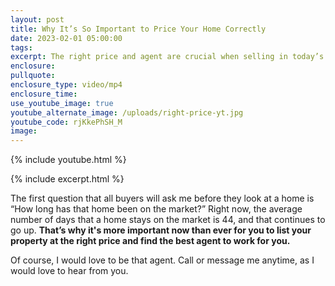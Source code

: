 ```yaml
---
layout: post
title: Why It’s So Important to Price Your Home Correctly
date: 2023-02-01 05:00:00
tags:
excerpt: The right price and agent are crucial when selling in today’s market.
enclosure:
pullquote:
enclosure_type: video/mp4
enclosure_time:
use_youtube_image: true
youtube_alternate_image: /uploads/right-price-yt.jpg
youtube_code: rjKkePhSH_M
image:
---
```

{% include youtube.html %}

{% include excerpt.html %}

The first question that all buyers will ask me before they look at a home is “How long has that home been on the market?” Right now, the average number of days that a home stays on the market is 44, and that continues to go up. **That’s why it's more important now than ever for you to list your property at the right price and find the best agent to work for you.**

Of course, I would love to be that agent. Call or message me anytime, as I would love to hear from you.